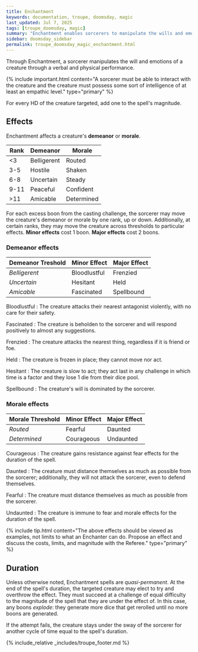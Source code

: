 ```yaml
---
title: Enchantment
keywords: documentation, troupe, doomsday, magic
last_updated: Jul 7, 2025
tags: [troupe_doomsday, magic]
summary: "Enchantment enables sorcerers to manipulate the wills and emotions of creatures in the \"Troupe: Doomsday\" tabletop role-playing game."
sidebar: doomsday_sidebar
permalink: troupe_doomsday_magic_enchantment.html
---
```


Through Enchantment, a sorcerer manipulates the will and emotions of a creature through a verbal and physical performance.

{% include important.html content="A sorcerer must be able to interact with the creature and the creature must possess some sort of intelligence of at least an empathic level." type="primary" %}

For every HD of the creature targeted, add one to the spell's magnitude.

## Effects

Enchantment affects a creature's **demeanor** or **morale**.

| Rank | Demeanor    | Morale     |
| ---- | ----------- | ---------- |
| <3   | Belligerent | Routed     |
| 3-5  | Hostile     | Shaken     |
| 6-8  | Uncertain   | Steady     |
| 9-11 | Peaceful    | Confident  |
| >11  | Amicable    | Determined |

For each excess boon from the casting challenge, the sorcerer may move the creature's demeanor or morale by one rank, up or down. Additionally, at certain ranks, they may move the creature across thresholds to particular effects. **Minor effects** cost 1 boon. **Major effects** cost 2 boons.

### Demeanor effects

| Demeanor Treshold | Minor Effect | Major Effect |
| ----------------- | ------------ | ------------ |
| *Belligerent*     | Bloodlustful | Frenzied     |
| *Uncertain*       | Hesitant     | Held         |
| *Amicable*        | Fascinated   | Spellbound   |

Bloodlustful
: The creature attacks their nearest antagonist violently, with no care for their safety.

Fascinated
: The creature is beholden to the sorcerer and will respond positively to almost any suggestions.

Frenzied
: The creature attacks the nearest thing, regardless if it is friend or foe.

Held
: The creature is frozen in place; they cannot move nor act.

Hesitant
: The creature is slow to act; they act last in any challenge in which time is a factor and they lose 1 die from their dice pool.

Spellbound
: The creature's will is dominated by the sorcerer.

### Morale effects

| Morale Threshold | Minor Effect | Major Effect |
| ---------------- | ------------ | ------------ |
| *Routed*         | Fearful      | Daunted      |
| *Determined*     | Courageous   | Undaunted    |

Courageous
: The creature gains resistance against fear effects for the duration of the spell.

Daunted
: The creature must distance themselves as much as possible from the sorcerer; additionally, they will not attack the sorcerer, even to defend themselves.

Fearful
: The creature must distance themselves as much as possible from the sorcerer.

Undaunted
: The creature is immune to fear and morale effects for the duration of the spell.

{% include tip.html content="The above effects should be viewed as examples, not limits to what an Enchanter can do. Propose an effect and discuss the costs, limits, and magnitude with the Referee." type="primary" %}

## Duration

Unless otherwise noted, Enchantment spells are *quasi-permanent*. At the end of the spell's duration, the targeted creature may elect to try and overthrow the effect. They must succeed at a challenge of equal difficulty to the magnitude of the spell that they are under the effect of. In this case, any boons *explode*: they generate more dice that get rerolled until no more boons are generated.

If the attempt fails, the creature stays under the sway of the sorcerer for another cycle of time equal to the spell's duration.

{% include_relative _includes/troupe_footer.md %}
